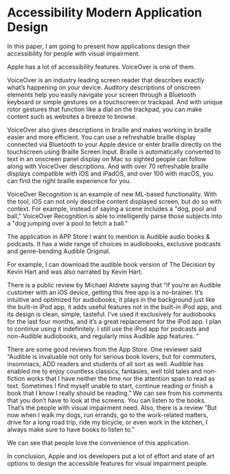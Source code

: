# Accessibility Modern Application Design

In this paper, I am going to present how applications design their accessibility for people with visual impairment.

Apple has a lot of accessibility features. VoiceOver is one of them. 

VoiceOver is an industry leading screen reader that describes exactly what’s happening on your device. Auditory descriptions of onscreen elements help you easily navigate your screen through a Bluetooth keyboard or simple gestures on a touchscreen or trackpad. And with unique rotor gestures that function like a dial on the trackpad, you can make content such as websites a breeze to browse.

VoiceOver also gives descriptions in braille and makes working in braille easier and more efficient. You can use a refreshable braille display connected via Bluetooth to your Apple device or enter braille directly on the touchscreen using Braille Screen Input. Braille is automatically converted to text in an onscreen panel display on Mac so sighted people can follow along with VoiceOver descriptions. And with over 70 refreshable braille displays compatible with iOS and iPadOS, and over 100 with macOS, you can find the right braille experience for you.

VoiceOver Recognition is an example of new ML-based functionality. With the tool, iOS can not only describe content displayed screen, but do so with context. For example, instead of saying a scene includes a "dog, pool and ball," VoiceOver Recognition is able to intelligently parse those subjects into a "dog jumping over a pool to fetch a ball."

The application in APP Store I want to mention is Audible audio books & podcasts. It has a wide range of choices in audiobooks, exclusive podcasts and genre-bending Audible Original.

For example, I can download the audible book version of The Decision by Kevin Hart and was also narrated by Kevin Hart. 

There is a public review by Michael Aldrete saying that “if you’re an Audible customer with an iOS device, getting this free app is a no-brainer. It’s intuitive and optimized for audiobooks, it plays in the background just like the built-in iPod app, it adds useful features not in the built-in iPod app, and its design is clean, simple, tasteful. I’ve used it exclusively for audiobooks for the last four months, and it’s a great replacement for the iPod app. I plan to continue using it indefinitely. I still use the iPod app for podcasts and non-Audible audiobooks, and regularly miss Audible app features.
” 

There are some good reviews from the App Store. One reviewer said “Audible is invaluable not only for serious book lovers, but for commuters, insomniacs, ADD readers and students of all sort as well. Audible has enabled me to enjoy countless classics, fantasies, well told tales and non-fiction works that I have neither the time nor the attention span to read as text. Sometimes I find myself unable to start, continue reading or finish a book that I know I really should be reading.” We can see from his comments that you don’t have to look at the screens. You can listen to the books. That’s the people with visual impairment need. Also, there is a review “But now when I walk my dogs, run errands, go to the work-related matters, drive for a long road trip, ride my bicycle, or even work in the kitchen, I always make sure to have books to listen to.”

We can see that people love the convenience of this application. 

In conclusion, Apple and ios developers put a lot of effort and state of art options to design the accessible features for visual impairment people.


